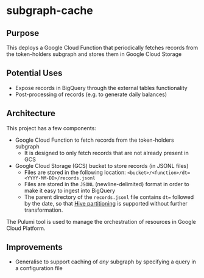 # subgraph-cache

## Purpose

This deploys a Google Cloud Function that periodically fetches records from the token-holders subgraph and stores them in Google Cloud Storage

## Potential Uses

- Expose records in BigQuery through the external tables functionality
- Post-processing of records (e.g. to generate daily balances)

## Architecture

This project has a few components:

- Google Cloud Function to fetch records from the token-holders subgraph
  - It is designed to only fetch records that are not already present in GCS
- Google Cloud Storage (GCS) bucket to store records (in JSONL files)
  - Files are stored in the following location: `<bucket>/<function>/dt=<YYYY-MM-DD>/records.jsonl`
  - Files are stored in the `JSONL` (newline-delimited) format in order to make it easy to ingest into BigQuery
  - The parent directory of the `records.jsonl` file contains `dt=` followed by the date, so that [Hive partitioning](https://cloud.google.com/bigquery/docs/hive-partitioned-queries-gcs#supported_data_layouts) is supported without further transformation.

The Pulumi tool is used to manage the orchestration of resources in Google Cloud Platform.

## Improvements

- Generalise to support caching of _any_ subgraph by specifying a query in a configuration file
